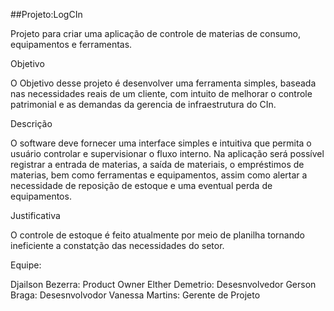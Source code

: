
##Projeto:LogCIn
	
Projeto para criar uma aplicação de controle de materias de consumo, equipamentos e ferramentas.

Objetivo

O Objetivo desse projeto é desenvolver uma ferramenta simples, baseada nas necessidades reais de um cliente, com intuito de melhorar         o controle patrimonial e as demandas da gerencia de infraestrutura do CIn.


Descrição

O software deve fornecer uma interface simples e intuitiva que permita o usuário controlar e supervisionar o fluxo interno. Na aplicação será possível registrar a entrada de materias, a saída de materiais, o empréstimos de materias, bem como ferramentas e equipamentos, assim como alertar a necessidade de reposição de estoque e uma eventual perda de equipamentos.
	
Justificativa

O controle de estoque é feito atualmente por meio de planilha tornando ineficiente a constatção das necessidades do setor.
	
Equipe:

Djailson Bezerra: Product Owner
Elther Demetrio: Desesnvolvedor
Gerson Braga: Desesnvolvodor
Vanessa Martins: Gerente de Projeto

